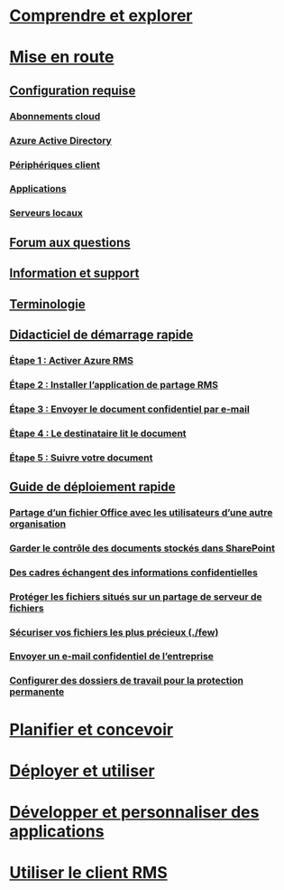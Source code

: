 # [Comprendre et explorer](/rights-management/understand-explore/azure-rights-management)
# [Mise en route](./requirements-azure-rms.md)
## [Configuration requise](./requirements-azure-rms.md)
### [Abonnements cloud](./requirements-subscriptions.md)
### [Azure Active Directory](./requirements-azure-ad.md)
### [Périphériques client](./requirements-client-devices.md)
### [Applications](./requirements-applications.md)
### [Serveurs locaux ](./requirements-servers.md)
## [Forum aux questions](./faqs.md)
## [Information et support](./information-support.md)
## [Terminologie](./terminology.md)
## [Didacticiel de démarrage rapide](./quick-start-tutorial.md)
### [Étape 1 : Activer Azure RMS](./tutorial-step1.md)
### [Étape 2 : Installer l’application de partage RMS](./tutorial-step2.md)
### [Étape 3 : Envoyer le document confidentiel par e-mail](./tutorial-step3.md)
### [Étape 4 : Le destinataire lit le document](./tutorial-step4.md)
### [Étape 5 : Suivre votre document](./tutorial-step5.md)
## [Guide de déploiement rapide](./rapid-deployment-guide.md)
### [Partage d’un fichier Office avec les utilisateurs d’une autre organisation](./scenario-share-office-file-externally.md)
### [Garder le contrôle des documents stockés dans SharePoint](./scenario-sharepoint.md)
### [Des cadres échangent des informations confidentielles](./scenario-executives-email.md)
### [Protéger les fichiers situés sur un partage de serveur de fichiers](./scenario-fci.md)
### [Sécuriser vos fichiers les plus précieux (./few)](./scenario-secure-most-valuable-files.md)
### [Envoyer un e-mail confidentiel de l’entreprise](./scenario-company-confidential-email.md)
### [Configurer des dossiers de travail pour la protection permanente](./scenario-work-folders.md)
# [Planifier et concevoir](/rights-management/plan-design/deployment-roadmap)
# [Déployer et utiliser](/rights-management/deploy-use/activate-service)
# [Développer et personnaliser des applications](/rights-management/develop/developers-guide)
# [Utiliser le client RMS](/rights-management/rms-client/use-client)

<!--HONumber=Apr16_HO3-->


